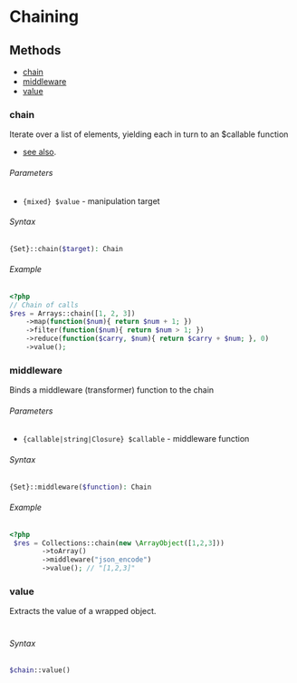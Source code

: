 # Chaining

## Methods

- [chain](#chain)
- [middleware](#middleware)
- [value](#value)


### chain

Iterate over a list of elements, yielding each in turn to an $callable function
- [see also](http://underscorejs.org/#each).

###### Parameters
- `{mixed} $value` - manipulation target

###### Syntax
```php
{Set}::chain($target): Chain
```

###### Example
```php
<?php
// Chain of calls
$res = Arrays::chain([1, 2, 3])
    ->map(function($num){ return $num + 1; })
    ->filter(function($num){ return $num > 1; })
    ->reduce(function($carry, $num){ return $carry + $num; }, 0)
    ->value();
```

### middleware

Binds a middleware (transformer) function to the chain

###### Parameters
- `{callable|string|Closure} $callable` - middleware function

###### Syntax
```php
{Set}::middleware($function): Chain
```

###### Example
```php
<?php
 $res = Collections::chain(new \ArrayObject([1,2,3]))
        ->toArray()
        ->middleware("json_encode")
        ->value(); // "[1,2,3]"
```

### value

Extracts the value of a wrapped object.

#
###### Syntax
```php
$chain::value()
```
